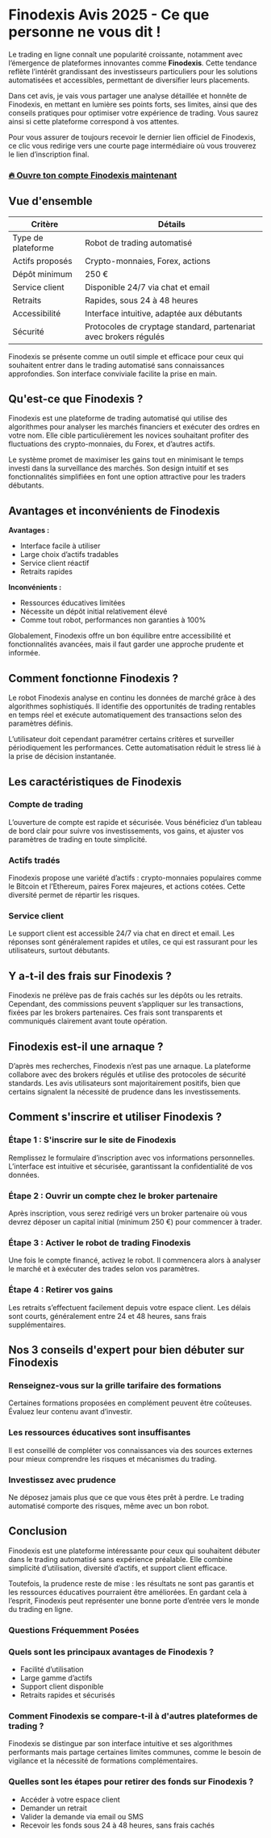 # Finodexis Avis 2025 - Ce que personne ne vous dit !
 

Le trading en ligne connaît une popularité croissante, notamment avec l’émergence de plateformes innovantes comme **Finodexis**. Cette tendance reflète l’intérêt grandissant des investisseurs particuliers pour les solutions automatisées et accessibles, permettant de diversifier leurs placements.

Dans cet avis, je vais vous partager une analyse détaillée et honnête de Finodexis, en mettant en lumière ses points forts, ses limites, ainsi que des conseils pratiques pour optimiser votre expérience de trading. Vous saurez ainsi si cette plateforme correspond à vos attentes.

Pour vous assurer de toujours recevoir le dernier lien officiel de Finodexis, ce clic vous redirige vers une courte page intermédiaire où vous trouverez le lien d’inscription final.

### [🔥 Ouvre ton compte Finodexis maintenant](https://github.com/Edmond2Gibbs/Flowise/blob/main/55fr.md)
## Vue d'ensemble

| Critère               | Détails                                      |
|-----------------------|----------------------------------------------|
| Type de plateforme     | Robot de trading automatisé                   |
| Actifs proposés       | Crypto-monnaies, Forex, actions               |
| Dépôt minimum         | 250 €                                         |
| Service client        | Disponible 24/7 via chat et email              |
| Retraits              | Rapides, sous 24 à 48 heures                   |
| Accessibilité         | Interface intuitive, adaptée aux débutants    |
| Sécurité              | Protocoles de cryptage standard, partenariat avec brokers régulés |

Finodexis se présente comme un outil simple et efficace pour ceux qui souhaitent entrer dans le trading automatisé sans connaissances approfondies. Son interface conviviale facilite la prise en main.

## Qu'est-ce que Finodexis ?

Finodexis est une plateforme de trading automatisé qui utilise des algorithmes pour analyser les marchés financiers et exécuter des ordres en votre nom. Elle cible particulièrement les novices souhaitant profiter des fluctuations des crypto-monnaies, du Forex, et d’autres actifs.

Le système promet de maximiser les gains tout en minimisant le temps investi dans la surveillance des marchés. Son design intuitif et ses fonctionnalités simplifiées en font une option attractive pour les traders débutants.

## Avantages et inconvénients de Finodexis

**Avantages :**  
- Interface facile à utiliser  
- Large choix d’actifs tradables  
- Service client réactif  
- Retraits rapides  

**Inconvénients :**  
- Ressources éducatives limitées  
- Nécessite un dépôt initial relativement élevé  
- Comme tout robot, performances non garanties à 100%  

Globalement, Finodexis offre un bon équilibre entre accessibilité et fonctionnalités avancées, mais il faut garder une approche prudente et informée.

## Comment fonctionne Finodexis ?

Le robot Finodexis analyse en continu les données de marché grâce à des algorithmes sophistiqués. Il identifie des opportunités de trading rentables en temps réel et exécute automatiquement des transactions selon des paramètres définis.

L’utilisateur doit cependant paramétrer certains critères et surveiller périodiquement les performances. Cette automatisation réduit le stress lié à la prise de décision instantanée.

## Les caractéristiques de Finodexis

### Compte de trading

L’ouverture de compte est rapide et sécurisée. Vous bénéficiez d’un tableau de bord clair pour suivre vos investissements, vos gains, et ajuster vos paramètres de trading en toute simplicité.

### Actifs tradés

Finodexis propose une variété d’actifs : crypto-monnaies populaires comme le Bitcoin et l’Ethereum, paires Forex majeures, et actions cotées. Cette diversité permet de répartir les risques.

### Service client

Le support client est accessible 24/7 via chat en direct et email. Les réponses sont généralement rapides et utiles, ce qui est rassurant pour les utilisateurs, surtout débutants.

## Y a-t-il des frais sur Finodexis ?

Finodexis ne prélève pas de frais cachés sur les dépôts ou les retraits. Cependant, des commissions peuvent s’appliquer sur les transactions, fixées par les brokers partenaires. Ces frais sont transparents et communiqués clairement avant toute opération.

## Finodexis est-il une arnaque ?

D’après mes recherches, Finodexis n’est pas une arnaque. La plateforme collabore avec des brokers régulés et utilise des protocoles de sécurité standards. Les avis utilisateurs sont majoritairement positifs, bien que certains signalent la nécessité de prudence dans les investissements.

## Comment s'inscrire et utiliser Finodexis ?

### Étape 1 : S'inscrire sur le site de Finodexis

Remplissez le formulaire d’inscription avec vos informations personnelles. L’interface est intuitive et sécurisée, garantissant la confidentialité de vos données.

### Étape 2 : Ouvrir un compte chez le broker partenaire

Après inscription, vous serez redirigé vers un broker partenaire où vous devrez déposer un capital initial (minimum 250 €) pour commencer à trader.

### Étape 3 : Activer le robot de trading Finodexis

Une fois le compte financé, activez le robot. Il commencera alors à analyser le marché et à exécuter des trades selon vos paramètres.

### Étape 4 : Retirer vos gains

Les retraits s’effectuent facilement depuis votre espace client. Les délais sont courts, généralement entre 24 et 48 heures, sans frais supplémentaires.

## Nos 3 conseils d'expert pour bien débuter sur Finodexis

### Renseignez-vous sur la grille tarifaire des formations

Certaines formations proposées en complément peuvent être coûteuses. Évaluez leur contenu avant d’investir.

### Les ressources éducatives sont insuffisantes

Il est conseillé de compléter vos connaissances via des sources externes pour mieux comprendre les risques et mécanismes du trading.

### Investissez avec prudence

Ne déposez jamais plus que ce que vous êtes prêt à perdre. Le trading automatisé comporte des risques, même avec un bon robot.

## Conclusion

Finodexis est une plateforme intéressante pour ceux qui souhaitent débuter dans le trading automatisé sans expérience préalable. Elle combine simplicité d’utilisation, diversité d’actifs, et support client efficace.

Toutefois, la prudence reste de mise : les résultats ne sont pas garantis et les ressources éducatives pourraient être améliorées. En gardant cela à l’esprit, Finodexis peut représenter une bonne porte d’entrée vers le monde du trading en ligne.

### Questions Fréquemment Posées

### Quels sont les principaux avantages de Finodexis ?

- Facilité d’utilisation  
- Large gamme d’actifs  
- Support client disponible  
- Retraits rapides et sécurisés  

### Comment Finodexis se compare-t-il à d'autres plateformes de trading ?

Finodexis se distingue par son interface intuitive et ses algorithmes performants mais partage certaines limites communes, comme le besoin de vigilance et la nécessité de formations complémentaires.

### Quelles sont les étapes pour retirer des fonds sur Finodexis ?

- Accéder à votre espace client  
- Demander un retrait  
- Valider la demande via email ou SMS  
- Recevoir les fonds sous 24 à 48 heures, sans frais cachés